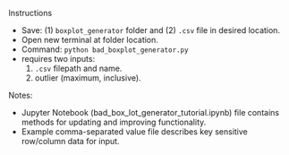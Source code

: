 Instructions
 - Save: (1) `boxplot_generator` folder and (2) `.csv` file in desired location.
 - Open new terminal at folder location.
 - Command: `python bad_boxplot_generator.py`
 - requires two inputs:
   1. `.csv` filepath and name.
   2. outlier (maximum, inclusive).

Notes:
- Jupyter Notebook (bad_box_lot_generator_tutorial.ipynb) file contains methods for updating and improving functionality.
- Example comma-separated value file describes key sensitive row/column data for input.
